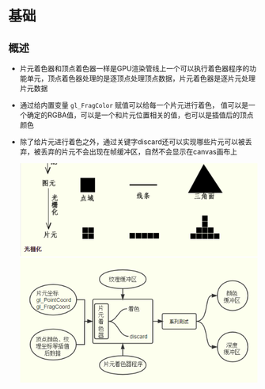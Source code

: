 # 基础

## 概述

+ 片元着色器和顶点着色器一样是GPU渲染管线上一个可以执行着色器程序的功能单元，顶点着色器处理的是逐顶点处理顶点数据，片元着色器是逐片元处理片元数据

+ 通过给内置变量 `gl_FragColor` 赋值可以给每一个片元进行着色， 值可以是一个确定的RGBA值，可以是一个和片元位置相关的值，也可以是插值后的顶点颜色

+ 除了给片元进行着色之外，通过关键字discard还可以实现哪些片元可以被丢弃，被丢弃的片元不会出现在帧缓冲区，自然不会显示在canvas画布上

  ![alt text](images/光栅化.png)
  ![alt text](images/光栅化过程.png)
